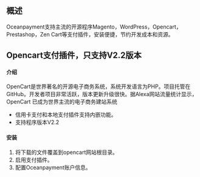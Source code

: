 <h2>概述</h4>
Oceanpayment支持主流的开源程序Magento，WordPress，Opencart，Prestashop，Zen Cart等支付插件，安装便捷，节约开发成本和资源。

<h2>Opencart支付插件，只支持V2.2版本</h2>
<h4>介绍</h4>
OpenCart是世界著名的开源电子商务系统，系统开发语言为PHP。项目托管在GitHub。开发者项目非常活跃，版本更新升级很快。据Alexa网站流量统计显示，OpenCart 已成为世界主流的电子商务建站系统

<ul>
  <li>信用卡支付和本地支付插件支持内嵌功能。</li>
  <li>支持程序版本V2.2</li>
</ul>
<h4>安装</h4>
<ol>
    <li>将下载的文件覆盖到opencart网站根目录。</li>
    <li>启用支付插件。</li>
    <li>配置Oceanpayment账户信息。</li>
</ol>
